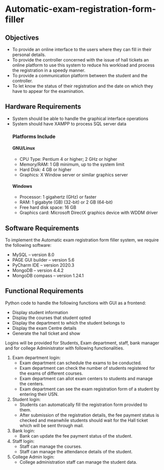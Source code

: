 # Automatic-exam-registration-form-filler
## Objectives
* To provide an online interface to the users where they can fill in their personal details.
* To provide the controller concerned with the issue of hall tickets an online platform to use this system to reduce his workload and process the registration in a speedy manner.
* To provide a communication platform between the student and the controller.
* To let know the status of their registration and the date on which they have to appear for the examination.

## Hardware Requirements
*  System should be able to handle the graphical interface operations
*  System should have XAMPP to process SQL server data
   ### Platforms Include
   #### GNU/Linux
   * CPU Type: Pentium 4 or higher; 2 GHz or higher
   * Memory/RAM: 1 GB minimum, up to the system limit
   * Hard Disk: 4 GB or higher
   * Graphics: X Window server or similar graphics server
   #### Windows 
   * Processor: 1 gigahertz (GHz) or faster
   * RAM: 1 gigabyte (GB) (32-bit) or 2 GB (64-bit)
   * Free hard disk space: 16 GB 
   * Graphics card: Microsoft DirectX graphics device with WDDM driver

## Software Requirements
To implement the Automatic exam registration form filler system, we require the following
software:
* MySQL – version 8.0
* PAGE GUI builder – version 5.6
* PyCharm IDE – version 2020.3
* MongoDB – version 4.4.2
* MongoDB compass – version 1.24.1

## Functional Requirements
Python code to handle the following functions with GUI as a frontend:
* Display student information
* Display the courses that student opted
* Display the department to which the student belongs to
* Display the exam Centre details
* Generate the hall ticket and show

Logins will be provided for Students, Exam department, staff, bank manager and for
college Administrator with following functionalities.
1. Exam department login:
   * Exam department can schedule the exams to be conducted.
   * Exam department can check the number of students registered for the exams of different courses.
   * Exam department can allot exam centers to students and manage the centers.
   * Exam department can see the exam registration form of a student by entering their USN.
2. Student login:
   * Students can automatically fill the registration form provided to them.
   * After submission of the registration details, the fee payment status is checked and meanwhile students should wait for the Hall ticket which will be sent through mail.
3. Bank login:
   * Bank can update the fee payment status of the student.
4. Staff login:
   * Staff can manage the courses.
   * Staff can manage the attendance details of the student.
5. College Admin login:
   * College administration staff can manage the student data.
